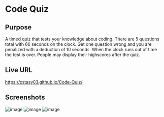 # Code Quiz

## Purpose
A timed quiz that tests your knowledge about coding. There are 5 questions total with 60 seconds on the clock. Get one question wrong and you are penalized with a deduction of 10 seconds. When the clock runs out of time the test is over. People may display their highscores after the quiz.

## Live URL
https://xstasy03.github.io/Code-Quiz/

## Screenshots
![image](https://user-images.githubusercontent.com/95896830/150111145-82e3ae66-42bc-4f7f-847a-2d98e9765766.png)
![image](https://user-images.githubusercontent.com/95896830/150111195-349e4e1f-12a0-4b0f-a748-ac77705f5808.png)
![image](https://user-images.githubusercontent.com/95896830/150111236-f1d3568d-08b8-486d-8f52-6181f33425cc.png)
